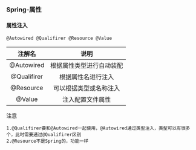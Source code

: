 ### Spring-属性

#### 属性注入

```
@Autowired @Qualifirer @Resource @Value
```

|   注解名    |           说明           |
| :---------: | :----------------------: |
| @Autowired  | 根据属性类型进行自动装配 |
| @Qualifirer |    根据属性名进行注入    |
|  @Resource  |  可以根据类型或名称注入  |
|   @Value    |     注入配置文件属性     |

注意

```
1.@Qualifirer要和@Autowired一起使用，@Autowired通过类型注入，类型可以有很多个，此时需要通过@Qualifirer区别
2.@Resource不是Spring的，功能一样
```

